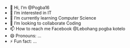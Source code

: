- 👋 Hi, I’m @Pogba16
- 👀 I’m interested in IT
- 🌱 I’m currently learning Computer Science 
- 💞️ I’m looking to collaborate Coding 
- 📫 How to reach me Facebook @Lebohang pogba kotelo
- 😄 Pronouns: ...
- ⚡ Fun fact: ...

<!---
Pogba16/Pogba16 is a ✨ special ✨ repository because its `README.md` (this file) appears on your GitHub profile.
You can click the Preview link to take a look at your changes.
--->
